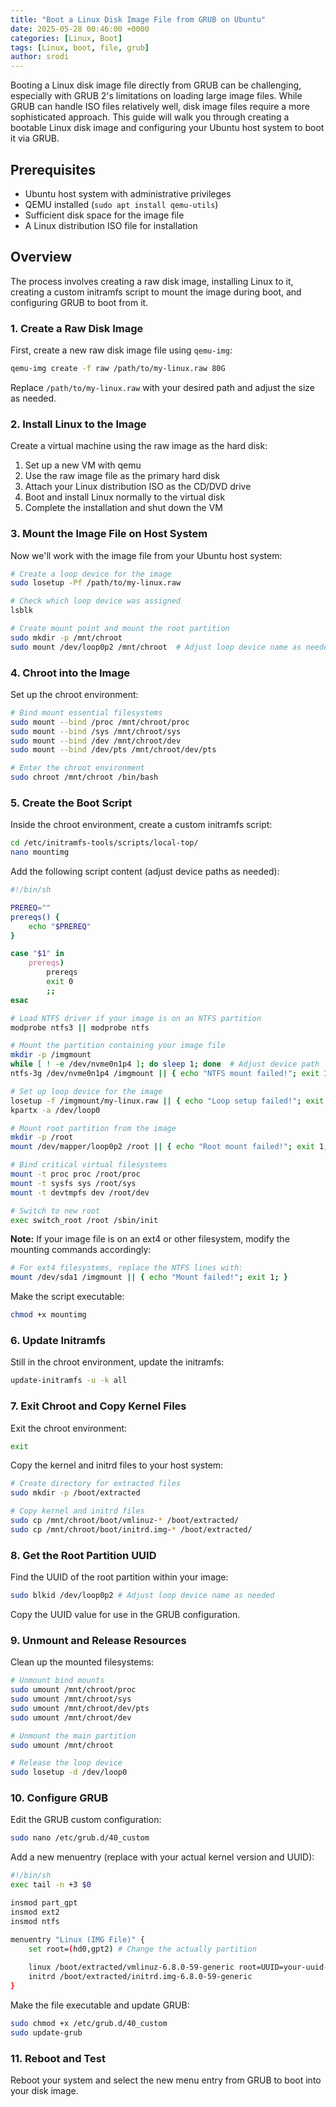 ```yaml
---
title: "Boot a Linux Disk Image File from GRUB on Ubuntu"
date: 2025-05-28 00:46:00 +0000
categories: [Linux, Boot]
tags: [Linux, boot, file, grub]
author: srodi
---
```


Booting a Linux disk image file directly from GRUB can be challenging, especially with GRUB 2's limitations on loading large image files. While GRUB can handle ISO files relatively well, disk image files require a more sophisticated approach. This guide will walk you through creating a bootable Linux disk image and configuring your Ubuntu host system to boot it via GRUB.

## Prerequisites

- Ubuntu host system with administrative privileges
- QEMU installed (`sudo apt install qemu-utils`)
- Sufficient disk space for the image file
- A Linux distribution ISO file for installation

## Overview

The process involves creating a raw disk image, installing Linux to it, creating a custom initramfs script to mount the image during boot, and configuring GRUB to boot from it.

### 1. Create a Raw Disk Image

First, create a new raw disk image file using `qemu-img`:

```bash
qemu-img create -f raw /path/to/my-linux.raw 80G
```

Replace `/path/to/my-linux.raw` with your desired path and adjust the size as needed.

### 2. Install Linux to the Image

Create a virtual machine using the raw image as the hard disk:

1. Set up a new VM with qemu
2. Use the raw image file as the primary hard disk
3. Attach your Linux distribution ISO as the CD/DVD drive
4. Boot and install Linux normally to the virtual disk
5. Complete the installation and shut down the VM

### 3. Mount the Image File on Host System

Now we'll work with the image file from your Ubuntu host system:

```bash
# Create a loop device for the image
sudo losetup -Pf /path/to/my-linux.raw

# Check which loop device was assigned
lsblk

# Create mount point and mount the root partition
sudo mkdir -p /mnt/chroot
sudo mount /dev/loop0p2 /mnt/chroot  # Adjust loop device name as needed
```

### 4. Chroot into the Image

Set up the chroot environment:

```bash
# Bind mount essential filesystems
sudo mount --bind /proc /mnt/chroot/proc
sudo mount --bind /sys /mnt/chroot/sys
sudo mount --bind /dev /mnt/chroot/dev
sudo mount --bind /dev/pts /mnt/chroot/dev/pts

# Enter the chroot environment
sudo chroot /mnt/chroot /bin/bash
```

### 5. Create the Boot Script

Inside the chroot environment, create a custom initramfs script:

```bash
cd /etc/initramfs-tools/scripts/local-top/
nano mountimg
```

Add the following script content (adjust device paths as needed):

```bash
#!/bin/sh

PREREQ=""
prereqs() {
    echo "$PREREQ"
}

case "$1" in
    prereqs)
        prereqs
        exit 0
        ;;
esac

# Load NTFS driver if your image is on an NTFS partition
modprobe ntfs3 || modprobe ntfs

# Mount the partition containing your image file
mkdir -p /imgmount
while [ ! -e /dev/nvme0n1p4 ]; do sleep 1; done  # Adjust device path
ntfs-3g /dev/nvme0n1p4 /imgmount || { echo "NTFS mount failed!"; exit 1; }

# Set up loop device for the image
losetup -f /imgmount/my-linux.raw || { echo "Loop setup failed!"; exit 1; }
kpartx -a /dev/loop0

# Mount root partition from the image
mkdir -p /root
mount /dev/mapper/loop0p2 /root || { echo "Root mount failed!"; exit 1; }

# Bind critical virtual filesystems
mount -t proc proc /root/proc
mount -t sysfs sys /root/sys
mount -t devtmpfs dev /root/dev

# Switch to new root
exec switch_root /root /sbin/init
```

**Note:** If your image file is on an ext4 or other filesystem, modify the mounting commands accordingly:

```bash
# For ext4 filesystems, replace the NTFS lines with:
mount /dev/sda1 /imgmount || { echo "Mount failed!"; exit 1; }
```

Make the script executable:

```bash
chmod +x mountimg
```

### 6. Update Initramfs

Still in the chroot environment, update the initramfs:

```bash
update-initramfs -u -k all
```

### 7. Exit Chroot and Copy Kernel Files

Exit the chroot environment:

```bash
exit
```

Copy the kernel and initrd files to your host system:

```bash
# Create directory for extracted files
sudo mkdir -p /boot/extracted

# Copy kernel and initrd files
sudo cp /mnt/chroot/boot/vmlinuz-* /boot/extracted/
sudo cp /mnt/chroot/boot/initrd.img-* /boot/extracted/
```

### 8. Get the Root Partition UUID

Find the UUID of the root partition within your image:

```bash
sudo blkid /dev/loop0p2 # Adjust loop device name as needed
```

Copy the UUID value for use in the GRUB configuration.

### 9. Unmount and Release Resources

Clean up the mounted filesystems:

```bash
# Unmount bind mounts
sudo umount /mnt/chroot/proc
sudo umount /mnt/chroot/sys  
sudo umount /mnt/chroot/dev/pts
sudo umount /mnt/chroot/dev

# Unmount the main partition
sudo umount /mnt/chroot

# Release the loop device
sudo losetup -d /dev/loop0
```

### 10. Configure GRUB

Edit the GRUB custom configuration:

```bash
sudo nano /etc/grub.d/40_custom
```

Add a new menuentry (replace with your actual kernel version and UUID):

```bash
#!/bin/sh
exec tail -n +3 $0

insmod part_gpt
insmod ext2
insmod ntfs

menuentry "Linux (IMG File)" {
    set root=(hd0,gpt2) # Change the actually partition
    
    linux /boot/extracted/vmlinuz-6.8.0-59-generic root=UUID=your-uuid-here # Change the version as needed
    initrd /boot/extracted/initrd.img-6.8.0-59-generic
}
```

Make the file executable and update GRUB:

```bash
sudo chmod +x /etc/grub.d/40_custom
sudo update-grub
```

### 11. Reboot and Test

Reboot your system and select the new menu entry from GRUB to boot into your disk image.
